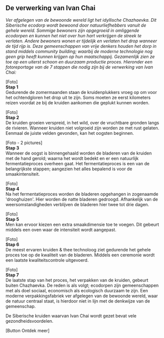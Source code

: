 ## De verwerking van Ivan Chai 

_Ver afgelegen van de bewoonde wereld ligt het idyllische Chazhaevka. Dit Siberische ecodorp wordt bewoond door natuurliefhebbers vanuit de gehele wereld. Sommige bewoners zijn opgegroeid in omliggende ecodorpen en kunnen het niet over hun hart verkrijgen de streek te verlaten. Andere bewoners wonen er tijdelijk en verlaten het drop wanneer de tijd rijp is. Deze gemeenschappen van vrije denkers houden het dorp in stand middels _community building_; waarbij de moderne technologie nog geen grip heeft kunnen krijgen op hun maatschappij. Gezamenlijk zien ze toe op een uiterst schoon en duurzaam productie proces. Hieronder een fotoreportage van de 7 stappen die nodig zijn bij de verwerking van Ivan Chai:_

[Foto] <br>
**Stap 1** <br>
Gedurende de zomermaanden staan de kruidenplukkers vroeg op om voor het ochtendgloren het drop uit te zijn. Soms moeten ze eerst kilometers reizen voordat ze bij de kruiden aankomen die geplukt kunnen worden.

[Foto] <br>
**Stap 2** <br>
De kruiden groeien verspreid, in het wild, over de vruchtbare gronden langs de rivieren. Wanneer kruiden niet volgroeid zijn worden ze met rust gelaten. Eenmaal de juiste velden gevonden, kan het oogsten beginnen. 

[Foto - 2 pictures] <br>
**Stap 3** <br>
Wanneer de oogst is binnengehaald worden de bladeren van de kruiden met de hand gerold; waarna het wordt bedekt en er een natuurlijk fermentatieproces overheen gaat.  Het fermentatieproces is een van de belangrijkste stappen; aangezien het alles bepalend is voor de smaakintensiteit. 

[Foto] <br>
**Stap 4** <br>
Na het fermentatieproces worden de bladeren opgehangen in zogenaamde 'drooghuizen'. Hier worden de natte bladeren gedroogd. Afhankelijk van de weersomstandigheden verblijven de bladeren hier twee tot drie dagen.

[Foto] <br>
**Stap 5** <br> 
Men kan ervoor kiezen een extra smaakdimensie toe te voegen. Dit gebeurt middels een oven waar de intensiteit wordt aangepast. 

[Foto] <br>
**Stap 6** <br>
De meest ervaren kruiden & thee technoloog ziet gedurende het gehele proces toe op de kwaliteit van de bladeren. Middels een ceremonie wordt een laatste kwaliteitscontrole uitgevoerd. 

[Foto] <br>
**Stap 7** <br>
De laatste stap van het proces, het verpakken van de kruiden, gebeurt buiten Chazhaevka. De reden is als volgt; ecodorpen zijn gemeenschappen met als doel sociaal, economisch als ecologisch duurzaam te zijn. Een moderne verpakkingsfabriek ver afgelegen van de bewoonde wereld, waar de natuur centraal staat, is hierdoor niet in lijn met de denkwijze van de gemeenschap. 

De Siberische kruiden waarvan Ivan Chai wordt gezet bevat vele gezondheidsvoordelen. 

[Button Ontdek meer] 
